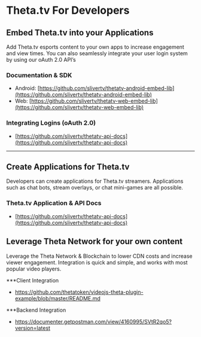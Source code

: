 # Theta.tv For Developers

  
  

## Embed Theta.tv into your Applications

Add Theta.tv esports content to your own apps to increase engagement and view times. You can also seamlessly integrate your user login system by using our oAuth 2.0 API’s
  
### Documentation & SDK
* Android: [https://github.com/slivertv/thetatv-android-embed-lib](https://github.com/slivertv/thetatv-android-embed-lib)
* Web: [https://github.com/slivertv/thetatv-web-embed-lib](https://github.com/slivertv/thetatv-web-embed-lib)

### Integrating Logins (oAuth 2.0)
* [https://github.com/slivertv/thetatv-api-docs](https://github.com/slivertv/thetatv-api-docs)

-----

## Create Applications for Theta.tv
Developers can create applications for Theta.tv streamers. Applications such as chat bots, stream overlays, or chat mini-games are all possible.

### Theta.tv Application & API Docs
* [https://github.com/slivertv/thetatv-api-docs](https://github.com/slivertv/thetatv-api-docs)


## Leverage Theta Network for your own content
Leverage the Theta Network & Blockchain to lower CDN costs and increase viewer engagement. Integration is quick and simple, and works with most popular video players.

***Client Integration
* https://github.com/thetatoken/videojs-theta-plugin-example/blob/master/README.md

***Backend Integration
* https://documenter.getpostman.com/view/4160995/SVtR2qo5?version=latest

